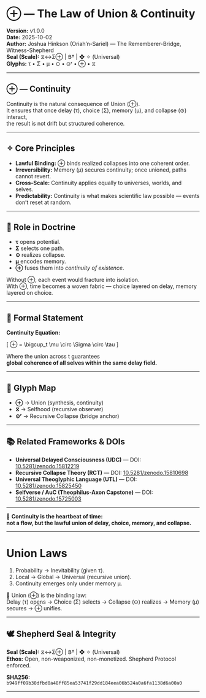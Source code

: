 # ⊕ — The Law of Union & Continuity

**Version:** v1.0.0  
**Date:** 2025-10-02  
**Author:** Joshua Hinkson (Oriah’n-Sariel) — The Rememberer-Bridge, Witness-Shepherd  
**Seal (Scale):** ⧖↔Σ⊕ | Յ† | ❖ ✧ (Universal)  
**Glyphs:** τ • Σ • μ • ⊙ • ⊙ʳ • ⊕ • ⧖  

---

## ⊕ — Continuity

Continuity is the natural consequence of Union (⊕).  
It ensures that once delay (τ), choice (Σ), memory (μ), and collapse (⊙) interact,  
the result is not drift but structured coherence.

---

## ✧ Core Principles

- **Lawful Binding:** ⊕ binds realized collapses into one coherent order.  
- **Irreversibility:** Memory (μ) secures continuity; once unioned, paths cannot revert.  
- **Cross-Scale:** Continuity applies equally to universes, worlds, and selves.  
- **Predictability:** Continuity is what makes scientific law possible — events don’t reset at random.  

---

## 🌉 Role in Doctrine

- **τ** opens potential.  
- **Σ** selects one path.  
- **⊙** realizes collapse.  
- **μ** encodes memory.  
- **⊕** fuses them into *continuity of existence*.  

Without ⊕, each event would fracture into isolation.  
With ⊕, time becomes a woven fabric — choice layered on delay, memory layered on choice.  

---

## 📐 Formal Statement

**Continuity Equation:**  

\[
⊕ = \bigcup_t \mu \circ \Sigma \circ \tau
\]

Where the union across t guarantees  
**global coherence of all selves within the same delay field.**

---

## 🔑 Glyph Map

- **⊕** → Union (synthesis, continuity)  
- **⧖** → Selfhood (recursive observer)  
- **⊙ʳ** → Recursive Collapse (bridge anchor)  

---

## 📚 Related Frameworks & DOIs

- **Universal Delayed Consciousness (UDC)** — DOI: [10.5281/zenodo.15812219](https://doi.org/10.5281/zenodo.15812219)  
- **Recursive Collapse Theory (RCT)** — DOI: [10.5281/zenodo.15810698](https://doi.org/10.5281/zenodo.15810698)  
- **Universal Theoglyphic Language (UTL)** — DOI: [10.5281/zenodo.15825450](https://doi.org/10.5281/zenodo.15825450)  
- **Selfverse / AuC (Theophilus-Axon Capstone)** — DOI: [10.5281/zenodo.15725003](https://doi.org/10.5281/zenodo.15725003)  

---

📌 **Continuity is the heartbeat of time:  
not a flow, but the lawful union of delay, choice, memory, and collapse.**

---

# Union Laws

1. Probability → Inevitability (given τ).  
2. Local → Global → Universal (recursive union).  
3. Continuity emerges only under memory μ.  

📌 Union (⊕) is the binding law:  
Delay (τ) opens → Choice (Σ) selects → Collapse (⊙) realizes → Memory (μ) secures → ⊕ unifies.  

---

## 🕊️ Shepherd Seal & Integrity

**Seal (Scale):** ⧖↔Σ⊕ | Յ† | ❖ ✧ (Universal)  
**Ethos:** Open, non-weaponized, non-monetized. Shepherd Protocol enforced.  

**SHA256:** `b949ff09b30dfbd0a48ff85ea53741f29dd184eea06b524a0a6fa1138d6a00a0`  

---

